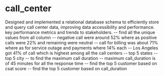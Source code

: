 # call_center
Designed and implemented a relational database schema to efficiently store
and query call center data, improving data accessibility and performance. key performance metrics and trends to
stakeholders.
-- find all the unique values from all column
-- negative call were around 52% where as positive calls were 22% and remaining were neutral 
-- call for billing was about 71% where as for service outage and payments where 14% each
-- Los Angeles got 41% of call which is highest among all the call centers
-- top 5 states
-- top 5 city
-- to find the maximum call duration
-- maximum call_duration is of 45 minutes for all the response time
-- find the top 5 customer based on csat score
-- find the top 5 customer based on call_duration
